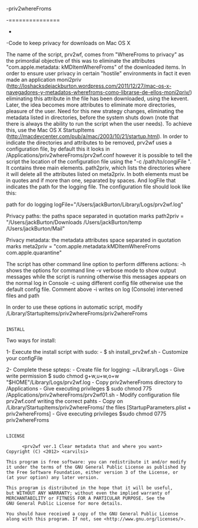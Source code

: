 -priv2whereFroms

-===============

-

-Code to keep privacy for downloads on Mac OS X


The name of the script, prv2wf, comes from "WhereFroms to privacy" as the primordial objective of
this was to eliminate the attributes "com.apple.metadata: kMDItemWhereFroms" of the downloaded
items. In order to ensure user privacy in certain "hostile" environments in fact it even made an
application moni2priv
(http://loshacksdejackburton.wordpress.com/2011/12/27/mac-os-x-navegadores-y-metadatos-wherefroms-como-librarse-de-ellos-moni2priv/)
eliminating this attribute in the file has been downloaded, using the kevent.
Later, the idea becomes more attributes to eliminate more directories, pleasure of the user.
Need for this new strategy changes, eliminating the metadata listed in directories, before the
system shuts down (note that there is always the ability to run the script when the user needs).
To achieve this, use the Mac OS X StartupItems
(http://macdevcenter.com/pub/a/mac/2003/10/21/startup.html).
In order to indicate the directories and attributes to be removed, prv2wf uses a configuration
file, by default this it looks in /Applications/priv2whereFroms/prv2wf.conf however it is possible to tell the script the
location of the configuration file using the "-c /path/to/congiFile ".
It contains three main elements. path2priv, which lists the directories where it will delete all
the attributes listed on meta2priv. In both elements must be in quotes and if more than one,
separated by spaces. And logFile that indicates the path for the logging file.
The configuration file should look like this:

path for do logging
logFile="/Users/jackBurton/Library/Logs/prv2wf.log"

Privacy paths: the paths space separated in quotation marks
path2priv = "/Users/jackBurton/Downloads /Users/jackBurton/temp /Users/jackBurton/Mail"

Privacy metadata: the metadata attributes space separated in quotation marks
meta2priv = "com.apple.metadata:kMDItemWhereFroms com.apple.quarantine"

The script has other command line option to perform differens actions:
        -h shows the options for command line
        -v verbose mode to show output messages while the script is running otherwise this messages appears on the normal log in Console
        -c using different config file otherwise use the default config file. Comment above
        -i writes on log (Console) intervened files and path
        
In order to use these options in automatic script, modify /Library/StartupItems/priv2whereFroms/priv2whereFroms

                                                                                        INSTALL

Two ways for install:

1- Execute the install script with sudo:
        - $ sh install_prv2wf.sh
                - Customize your configFile

2- Complete these spteps:
        - Create file for logging: ~/Library/Logs
                - Give write permission $ sudo chmod g+w,u+w,o+w "$HOME"/Library/Logs/prv2wf.log
        - Copy priv2whereFroms directory to /Applications
                - Give executing privileges $ sudo chmod 775 /Applications/priv2whereFroms/prv2wf01.sh
        - Modify configuration file prv2wf.conf writing the correct pahts
        - Copy on /Library/StartupItems/priv2whereFroms/ the files [StartupParameters.plist + priv2whereFroms]
                - Give executing privileges $sudo chmod 0775 priv2whereFroms

                                                                         LICENSE

          <prv2wf ver.1 Clear metadata that and where you want>
    Copyright (C) <2012> <carvilsi>

    This program is free software: you can redistribute it and/or modify
    it under the terms of the GNU General Public License as published by
    the Free Software Foundation, either version 3 of the License, or
    (at your option) any later version.

    This program is distributed in the hope that it will be useful,
    but WITHOUT ANY WARRANTY; without even the implied warranty of
    MERCHANTABILITY or FITNESS FOR A PARTICULAR PURPOSE. See the
    GNU General Public License for more details.

    You should have received a copy of the GNU General Public License
    along with this program. If not, see <http://www.gnu.org/licenses/>.
